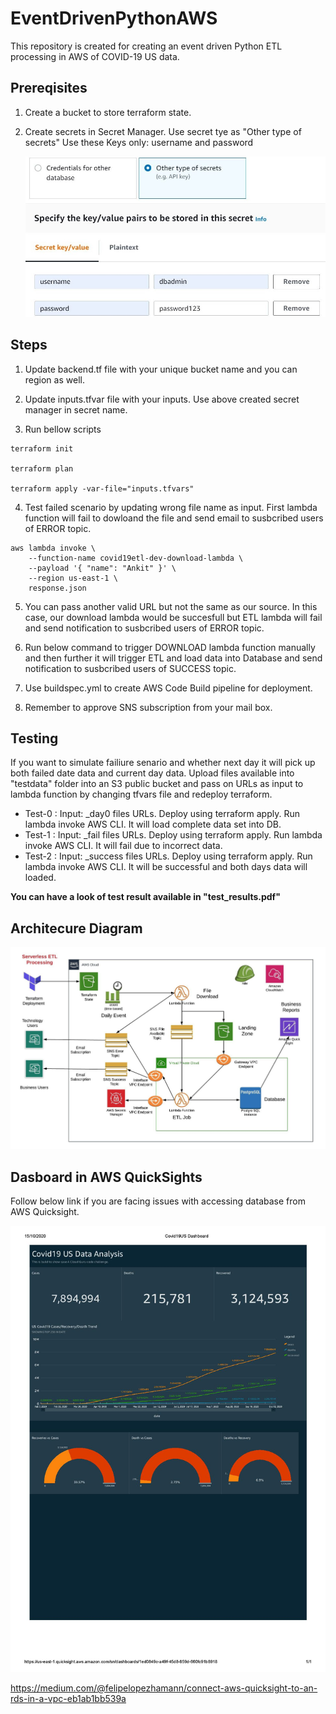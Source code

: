# EventDrivenPythonAWS
This repository is created for creating an event driven Python ETL processing in AWS of COVID-19 US data.

## Prereqisites

1. Create a bucket to store terraform state.

2. Create secrets in Secret Manager. Use secret tye as "Other type of secrets"
    Use these Keys only: username and password

    ![Screenshot](images/Secrete_Manager.JPG)

## Steps

1. Update backend.tf file with your unique bucket name and you can region as well.

2. Update inputs.tfvar file with your inputs. Use above created secret manager in secret name.

3. Run bellow scripts
```
terraform init

terraform plan

terraform apply -var-file="inputs.tfvars"

```

4. Test failed scenario by updating wrong file name as input. First lambda function will fail to dowloand the file and send email to susbcribed users of ERROR topic.
```
aws lambda invoke \
    --function-name covid19etl-dev-download-lambda \
    --payload '{ "name": "Ankit" }' \
	--region us-east-1 \
    response.json
```
5. You can pass another valid URL but not the same as our source. In this case, our download lambda would be succesfull but ETL lambda will fail and send notification to susbcribed users of ERROR topic.

6. Run below command to trigger DOWNLOAD lambda function manually and then further it will trigger ETL and load data into Database and send notification to susbcribed users of SUCCESS topic.

7. Use buildspec.yml to create AWS Code Build pipeline for deployment.

8. Remember to approve SNS subscription from your mail box.

## Testing
If you want to simulate failiure senario and whether next day it will pick up both failed date data and current day data. Upload files available into "testdata" folder into an S3 public bucket and pass on URLs as  input to lambda function by changing tfvars file and redeploy terraform.
- Test-0 : Input: _day0 files URLs. Deploy using terraform apply. Run lambda invoke AWS CLI. It will load complete data set into DB. 
- Test-1 : Input: _fail files URLs. Deploy using terraform apply. Run lambda invoke AWS CLI. It will fail due to incorrect data.
- Test-2 : Input: _success files URLs. Deploy using terraform apply. Run lambda invoke AWS CLI. It will be successful and both days data will loaded.

**You can have a look of test result available in "test_results.pdf"**

    
## Architecure Diagram

![Screenshot](images/ServerlessETL_Arch.jpeg)

## Dasboard in AWS QuickSights

Follow below link if you are facing issues with accessing database from AWS Quicksight.

![Screenshot](images/Covid19US_Dashboard.jpg)

https://medium.com/@felipelopezhamann/connect-aws-quicksight-to-an-rds-in-a-vpc-eb1ab1bb539a